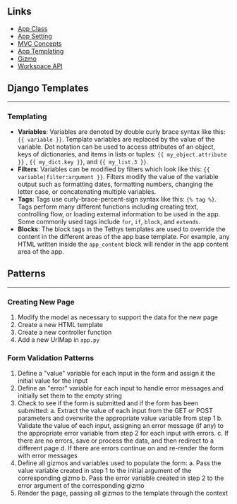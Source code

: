 ## Links
- <a href="http://docs.tethysplatform.org/en/stable/tethys_sdk/app_class.html">App Class</a>
- <a href="http://docs.tethysplatform.org/en/stable/tethys_sdk/app_settings.html">App Setting</a>
- <a href="http://docs.tethysplatform.org/en/stable/supplementary/key_concepts.html">MVC Concepts</a>
- <a href="http://docs.tethysplatform.org/en/stable/tethys_sdk/templating.html">App Templating</a>
- <a href="http://docs.tethysplatform.org/en/stable/tethys_sdk/gizmos.html">Gizmo</a>
- <a href="http://docs.tethysplatform.org/en/stable/tethys_sdk/workspaces.html">Workspace API</a>

## Django Templates
---
### Templating
- **Variables**: Variables are denoted by double curly brace syntax like this: `{{ variable }}`. Template variables are replaced by the value of the variable. Dot notation can be used to access attributes of an object, keys of dictionaries, and items in lists or tuples: `{{ my_object.attribute }}` , `{{ my_dict.key }}`, and `{{ my_list.3 }}`.
- **Filters**: Variables can be modified by filters which look like this: `{{ variable|filter:argument }}`. Filters modify the value of the variable output such as formatting dates, formatting numbers, changing the letter case, or concatenating multiple variables.
- **Tags**: Tags use curly-brace-percent-sign syntax like this: `{% tag %}`. Tags perform many different functions including creating text, controlling flow, or loading external information to be used in the app. Some commonly used tags include `for`, `if`, `block`, and `extends`.
- **Blocks**: The block tags in the Tethys templates are used to override the content in the different areas of the app base template. For example, any HTML written inside the `app_content` block will render in the app content area of the app.

## Patterns
---
### Creating New Page
1. Modify the model as necessary to support the data for the new page
2. Create a new HTML template
3. Create a new controller function
4. Add a new UrlMap in `app.py`
### Form Validation Patterns
1. Define a "value" variable for each input in the form and assign it the initial value for the input
2. Define an "error" variable for each input to handle error messages and initially set them to the empty string
3. Check to see if the form is submitted and if the form has been submitted:
    a. Extract the value of each input from the GET or POST parameters and overwrite the appropriate value variable from step 1
    b. Validate the value of each input, assigning an error message (if any) to the appropriate error variable from step 2 for each input with errors.
    c. If there are no errors, save or process the data, and then redirect to a different page
    d. If there are errors continue on and re-render the form with error messages
4. Define all gizmos and variables used to populate the form:
    a. Pass the value variable created in step 1 to the initial argument of the corresponding gizmo
    b. Pass the error variable created in step 2 to the error argument of the corresponding gizmo
5. Render the page, passing all gizmos to the template through the context
